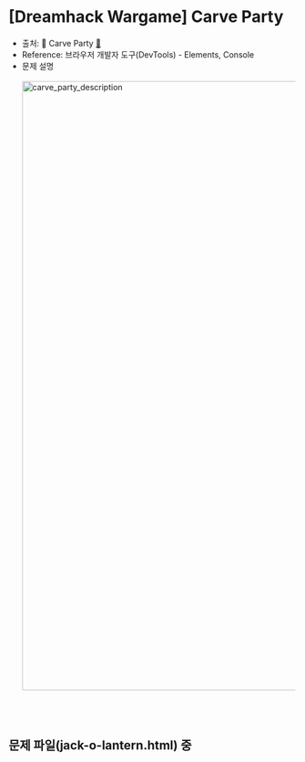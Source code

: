 # [Dreamhack Wargame] Carve Party
* 출처: 🚩 Carve Party [🔗](https://dreamhack.io/wargame/challenges/96/)
* Reference: 브라우저 개발자 도구(DevTools) - Elements, Console
* 문제 설명
  <br/><br/>
  <img width="1068" alt="carve_party_description" src="https://github.com/augustf86/Today_I_Learn/assets/122844932/22039356-9f05-4639-b94b-38372c277f2e">

<br/><br/>

## 문제 파일(jack-o-lantern.html) 중 <script> 태그 부분 분석
```html
<!-- jack-o-lantern.html의 <script> 태그 부분 (크롬 개발자 도구의 Elements 탭을 통해서도 확인 가능) -->
<script>
var pumpkin = [ 124, 112, 59, 73, 167, 100, 105, 75, 59, 23, 16, 181, 165, 104, 43, 49, 118, 71, 112, 169, 43, 53 ];
var counter = 0; // pumpkin을 클릭하는 횟수
var pie = 1;

function make() { 
  // counter가 특정 범위에 속하면 css를 변경하여 style을 적용시킴
  if (0 < counter && counter <= 1000) {
    $('#jack-nose').css('opacity', (counter) + '%');
  }
  else if (1000 < counter && counter <= 3000) {
    $('#jack-left').css('opacity', (counter - 1000) / 2 + '%');
  }
  else if (3000 < counter && counter <= 5000) {
    $('#jack-right').css('opacity', (counter - 3000) / 2 + '%');
  }
  else if (5000 < counter && counter <= 10000) {
    $('#jack-mouth').css('opacity', (counter - 5000) / 5 + '%');
  }

  if (10000 < counter) {
    $('#jack-target').addClass('tada');
    var ctx = document.querySelector("canvas").getContext("2d"),
    dashLen = 220, dashOffset = dashLen, speed = 20,
    txt = pumpkin.map(x=>String.fromCharCode(x)).join(''), x = 30, i = 0;

    ctx.font = "50px Comic Sans MS, cursive, TSCu_Comic, sans-serif"; 
    ctx.lineWidth = 5; ctx.lineJoin = "round"; ctx.globalAlpha = 2/3;
    ctx.strokeStyle = ctx.fillStyle = "#1f2f90";

    (function loop() {
      ctx.clearRect(x, 0, 60, 150);
      ctx.setLineDash([dashLen - dashOffset, dashOffset - speed]); // create a long dash mask
      dashOffset -= speed;                                         // reduce dash length
      ctx.strokeText(txt[i], x, 90);                               // stroke letter

      if (dashOffset > 0) requestAnimationFrame(loop);             // animate
      else {
        ctx.fillText(txt[i], x, 90);                               // fill final letter
        dashOffset = dashLen;                                      // prep next char
        x += ctx.measureText(txt[i++]).width + ctx.lineWidth * Math.random();
        ctx.setTransform(1, 0, 0, 1, 0, 3 * Math.random());        // random y-delta
        ctx.rotate(Math.random() * 0.005);                         // random rotation
        if (i < txt.length) requestAnimationFrame(loop);
      }
    })();
  }
  else {
    $('#clicks').text(10000 - counter); // 화면 하단의 '... more clicks to go!' 부분의 숫자를 10000에서 클릭한 수만큼 뺀 값으로 변경함
  }
}

$(function() {
  $('#jack-target').click(function () {
    counter += 1;
    if (counter <= 10000 && counter % 100 == 0) {
      for (var i = 0; i < pumpkin.length; i++) {
        pumpkin[i] ^= pie;
        pie = ((pie ^ 0xff) + (i * 10)) & 0xff;
      }
    }
    make();
  });
});
</script>
```

<br/><br/>

## 문제 풀이
1. 다운로드한 문제 파일(jack-o-lantern.html)를 크롬 브라우저로 열고 개발자 도구의 Console 탭으로 이동함
    - 10000번을 클릭해야 플래그를 획득하므로 Console 탭에서 자바스크립트 코드를 입력하여 반복문을 수행함
    - 클릭해야 하는 이미지의 id는 Elements 탭에서 Select 기능을 통해 ```svg>``` 태그의 id 속성('jack-target')에서 확인할 수 있음
      <img width="1340" alt="carve_party_1" src="https://github.com/augustf86/Today_I_Learn/assets/122844932/577f5970-e60a-4b8a-a8d6-f60398d49c60">

2. Console 탭에서 아래와 같은 자바스크립트 코드를 입력하면 플래그를 획득할 수 있음
    ```javascript
    for (var i = 0; i <= 10000; i++) {
        $('#jack-target').click()
    }
    ```
  <img width="1555" alt="carve_party_2" src="https://github.com/augustf86/Today_I_Learn/assets/122844932/6be543a8-f48d-4db9-b1d9-7e0c7a0a578e">
